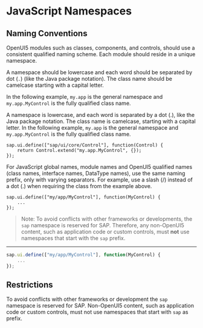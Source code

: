 JavaScript Namespaces
=====================


Naming Conventions
------------------

OpenUI5 modules such as classes, components, and controls, should use a consistent qualified naming scheme. Each module should reside in a unique namespace.

A namespace should be lowercase and each word should be separated by dot (`.`) (like the Java package notation).
The class name should be camelcase starting with a capital letter.

In the following example, `my.app` is the general namespace and `my.app.MyControl` is the fully qualified class name.

A namespace is lowercase, and each word is separated by a dot \(.\), like the Java package notation. The class name is camelcase, starting with a capital letter. In the following example, `my.app` is the general namespace and `my.app.MyControl` is the fully qualified class name.

```lang-js
sap.ui.define(["sap/ui/core/Control"], function(Control) {
    return Control.extend("my.app.MyControl", {});
});
```

For JavaScript global names, module names and OpenUI5 qualified names \(class names, interface names, DataType names\), use the same naming prefix, only with varying separators. For example, use a slash \(/\) instead of a dot \(.\) when requiring the class from the example above.

```lang-js
sap.ui.define(["my/app/MyControl"], function(MyControl) {
    ...
});
```

> Note:
> To avoid conflicts with other frameworks or developments, the `sap` namespace is reserved for SAP. Therefore, any non-OpenUI5 content, such as application code or custom controls, must **not** use namespaces that start with the `sap` prefix.
> 
> 

***

<a name="loio5a978fe3504e4dd39f5db0a46438ba64__section_ard_pl1_jhb"/>

```js
sap.ui.define(["my/app/MyControl"], function(MyControl) {
    ...
});
```

Restrictions
------------

To avoid conflicts with other frameworks or development the `sap` namespace is reserved for SAP.
Non-OpenUI5 content, such as application code or custom controls, must not use namespaces that start with `sap` as prefix.